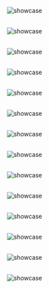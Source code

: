 <div align="center">


<p align="center">
  <img src="./assets/000.gif" alt="showcase">
  <br>
 
  <br>
</p>

<p align="center">
  <img src="./assets/007.gif" alt="showcase">
  <br>
 
  <br>
</p>

<p align="center">
  <img src="./assets/008.gif" alt="showcase">
  <br>
 
  <br>
</p>

<p align="center">
  <img src="./assets/015.gif" alt="showcase">
  <br>
 
  <br>
</p>

<p align="center">
  <img src="./assets/016.gif" alt="showcase">
  <br>
 
  <br>
</p>


<p align="center">
  <img src="./assets/017.gif" alt="showcase">
  <br>
 
  <br>
</p>


<p align="center">
  <img src="./assets/018.gif" alt="showcase">
  <br>
 
  <br>
</p>


<p align="center">
  <img src="./assets/027.gif" alt="showcase">
  <br>
 
  <br>
</p>


<p align="center">
  <img src="./assets/029.gif" alt="showcase">
  <br>
 
  <br>
</p>


<p align="center">
  <img src="./assets/031.gif" alt="showcase">
  <br>
 
  <br>
</p>

<p align="center">
  <img src="./assets/038.gif" alt="showcase">
  <br>
 
  <br>
</p>

<p align="center">
  <img src="./assets/044.gif" alt="showcase">
  <br>
 
  <br>
</p>

<p align="center">
  <img src="./assets/048.gif" alt="showcase">
  <br>
 
  <br>
</p>




<p align="center">
  <img src="./assets/output.gif" alt="showcase">
  <br>
 
  <br>
</p>

</div>
